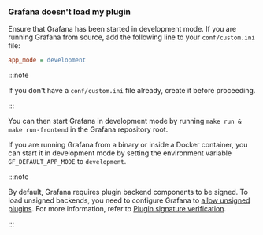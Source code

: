 ### Grafana doesn't load my plugin

Ensure that Grafana has been started in development mode. If you are running Grafana from source, add the following line to your `conf/custom.ini` file:

```ini
app_mode = development
```

:::note

If you don't have a `conf/custom.ini` file already, create it before proceeding.

:::

You can then start Grafana in development mode by running `make run & make run-frontend` in the Grafana repository root.

If you are running Grafana from a binary or inside a Docker container, you can start it in development mode by setting the environment variable `GF_DEFAULT_APP_MODE` to `development`.

:::note

By default, Grafana requires plugin backend components to be signed. To load unsigned backends, you need to configure Grafana to [allow unsigned plugins](https://grafana.com/docs/grafana/latest/administration/plugin-management/#allow-unsigned-plugins). For more information, refer to [Plugin signature verification](https://grafana.com/docs/grafana/latest/administration/plugin-management/#backend-plugins).

:::
